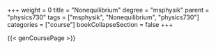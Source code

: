 +++
weight = 0
title = "Nonequilibrium"
degree = "msphysik"
parent = "physics730"
tags = ["msphysik", "Nonequilibrium", "physics730"]
categories = ["course"]
bookCollapseSection = false
+++

{{< genCoursePage >}}
